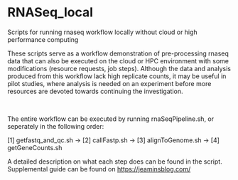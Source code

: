 # RNASeq_local
Scripts for running rnaseq workflow locally without cloud or high performance computing

These scripts serve as a workflow demonstration of pre-processing rnaseq data that can also be executed on the cloud or HPC environment with some modifications (resource requests, job steps). Although the data and analysis produced from this workflow lack high replicate counts, it may be useful in pilot studies, where analysis is needed on an experiment before more resources are devoted towards continuing the investigation. 

&nbsp; 

The entire workflow can be executed by running rnaSeqPipeline.sh, or seperately in the following order:

[1] getfastq_and_qc.sh  ->
[2] callFastp.sh  ->
[3] alignToGenome.sh  ->
[4] getGeneCounts.sh
&nbsp; 

A detailed description on what each step does can be found in the script. Supplemental guide can be found on https://jeaminsblog.com/

